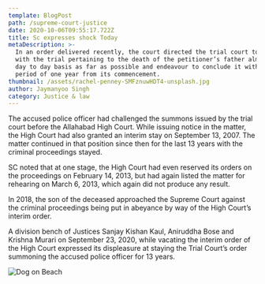 ```yaml
---
template: BlogPost
path: /supreme-court-justice
date: 2020-10-06T09:55:17.722Z
title: Sc expresses shock Today
metaDescription: >-
  In an order delivered recently, the court directed the trial court to proceed
  with the trial pertaining to the death of the petitioner’s father almost on a
  day to day basis as far as possible and endeavour to conclude it within a
  period of one year from its commencement.
thumbnail: /assets/rachel-penney-SMFznuwHDT4-unsplash.jpg
author: Jaymanyoo Singh
category: Justice & law
---
```

<!--StartFragment-->

The accused police officer had challenged the summons issued by the trial court before the Allahabad High Court. While issuing notice in the matter, the High Court had also granted an interim stay on September 13, 2007. The matter continued in that position since then for the last 13 years with the criminal proceedings stayed.

SC noted that at one stage, the High Court had even reserved its orders on the proceedings on February 14, 2013, but had again listed the matter for rehearing on March 6, 2013, which again did not produce any result.

In 2018, the son of the deceased approached the Supreme Court against the criminal proceedings being put in abeyance by way of the High Court’s interim order.

A division bench of Justices Sanjay Kishan Kaul, Aniruddha Bose and Krishna Murari on September 23, 2020, while vacating the interim order of the High Court expressed its displeasure at staying the Trial Court’s order summoning the accused police officer for 13 years.

![](/assets/chris-henry--6TEzmqse5U-unsplash.jpg "Dog on Beach")
